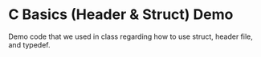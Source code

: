 # C Basics (Header & Struct) Demo
Demo code that we used in class regarding how to use struct, header file, and typedef.
